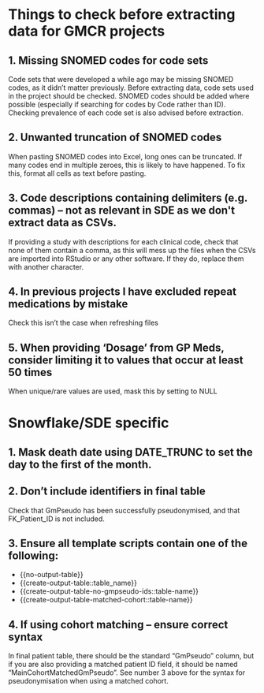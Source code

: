 # Things to check before extracting data for GMCR projects

## 1. Missing SNOMED codes for code sets
Code sets that were developed a while ago may be missing SNOMED codes, as it didn’t matter previously. Before extracting data, code sets used in the project should be checked. SNOMED codes should be added where possible (especially if searching for codes by Code rather than ID). Checking prevalence of each code set is also advised before extraction.

## 2. Unwanted truncation of SNOMED codes
When pasting SNOMED codes into Excel, long ones can be truncated. If many codes end in multiple zeroes, this is likely to have happened. To fix this, format all cells as text before pasting. 

## 3. Code descriptions containing delimiters (e.g. commas) – not as relevant in SDE as we don't extract data as CSVs.
If providing a study with descriptions for each clinical code, check that none of them contain a comma, as this will mess up the files when the CSVs are imported into RStudio or any other software. If they do, replace them with another character.

## 4. In previous projects I have excluded repeat medications by mistake
Check this isn’t the case when refreshing files

## 5. When providing ‘Dosage’ from GP Meds, consider limiting it to values that occur at least 50 times
When unique/rare values are used, mask this by setting to NULL


# Snowflake/SDE specific

## 1. Mask death date using DATE_TRUNC to set the day to the first of the month.

## 2. Don’t include identifiers in final table 	
Check that GmPseudo has been successfully pseudonymised, and that FK_Patient_ID is not included.

## 3. Ensure all template scripts contain one of the following:
-	{{no-output-table}}
-	{{create-output-table::table_name}}
-	{{create-output-table-no-gmpseudo-ids::table-name}}
-	{{create-output-table-matched-cohort::table-name}}

## 4. If using cohort matching – ensure correct syntax
In final patient table, there should be the standard “GmPseudo” column, but if you are also providing a matched patient ID field, it should be named “MainCohortMatchedGmPseudo”. See number 3 above for the syntax for pseudonymisation when using a matched cohort.

